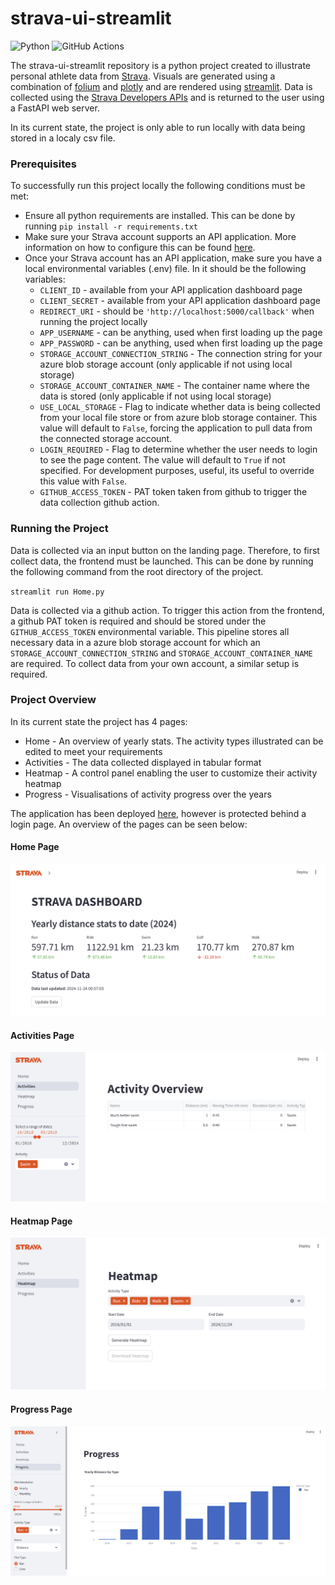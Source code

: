 # strava-ui-streamlit

![Python](https://img.shields.io/badge/python-3670A0?style=for-the-badge&logo=python&logoColor=ffdd54)
![GitHub Actions](https://img.shields.io/badge/github%20actions-%232671E5.svg?style=for-the-badge&logo=githubactions&logoColor=white)

The strava-ui-streamlit repository is a python project created to illustrate personal athlete data from [Strava](https://www.strava.com/). Visuals are generated using a combination of [folium](https://python-visualization.github.io/folium/) and [plotly](https://plotly.com/python/) and are rendered using [streamlit](https://streamlit.io/). Data is collected using the [Strava Developers APIs](https://developers.strava.com/docs/reference/) and is returned to the user using a FastAPI web server. 

In its current state, the project is only able to run locally with data being stored in a localy csv file. 

### Prerequisites

To successfully run this project locally the following conditions must be met:

- Ensure all python requirements are installed. This can be done by running `pip install -r requirements.txt`
- Make sure your Strava account supports an API application. More information on how to configure this can be found [here](https://developers.strava.com/).
- Once your Strava account has an API application, make sure you have a local environmental variables (.env) file. In it should be the following variables:
    - `CLIENT_ID` - available from your API application dashboard page
    - `CLIENT_SECRET` - available from your API application dashboard page
    - `REDIRECT_URI` - should be `'http://localhost:5000/callback'` when running the project locally
    - `APP_USERNAME` - can be anything, used when first loading up the page
    - `APP_PASSWORD` - can be anything, used when first loading up the page
    - `STORAGE_ACCOUNT_CONNECTION_STRING` - The connection string for your azure blob storage account (only applicable if not using local storage)
    - `STORAGE_ACCOUNT_CONTAINER_NAME` - The container name where the data is stored (only applicable if not using local storage)
    - `USE_LOCAL_STORAGE` - Flag to indicate whether data is being collected from your local file store or from azure blob storage container. This value will default to `False`, forcing the application to pull data from the connected storage account.
    - `LOGIN_REQUIRED` - Flag to determine whether the user needs to login to see the page content. The value will default to `True` if not specified. For development purposes, useful, its useful to override this value with `False`.
    - `GITHUB_ACCESS_TOKEN` - PAT token taken from github to trigger the data collection github action.  

### Running the Project

Data is collected via an input button on the landing page. Therefore, to first collect data, the frontend must be launched. This can be done by running the following command from the root directory of the project.

`streamlit run Home.py`

Data is collected via a github action. To trigger this action from the frontend, a github PAT token is required and should be stored under the `GITHUB_ACCESS_TOKEN` environmental variable. This pipeline stores all necessary data in a azure blob storage account for which an `STORAGE_ACCOUNT_CONNECTION_STRING` and `STORAGE_ACCOUNT_CONTAINER_NAME` are required. To collect data from your own account, a similar setup is required. 

### Project Overview

In its current state the project has 4 pages:

- Home - An overview of yearly stats. The activity types illustrated can be edited to meet your requirements
- Activities - The data collected displayed in tabular format
- Heatmap - A control panel enabling the user to customize their activity heatmap
- Progress - Visualisations of activity progress over the years

The application has been deployed [here](strava-streamlit-frontend.azurewebsites.net), however is protected behind a login page. An overview of the pages can be seen below:

#### Home Page

![Screenshot of Home Page](assets/home_page.png?raw=true "Home Page")

#### Activities Page

![Screenshot of Activity Page](assets/activities_page.png?raw=true "Activity Page")

#### Heatmap Page

![Screenshot of Heatmap Page](assets/heatmap_page.png?raw=true "Heatmap Page")

#### Progress Page

![Screenshot of Progress Page](assets/progress_page.png?raw=true "Progress Page")
